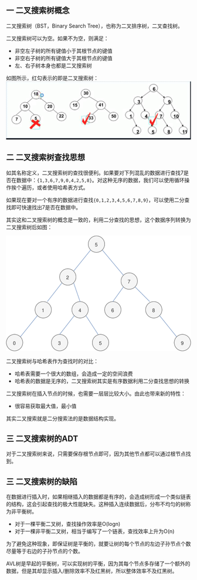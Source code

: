 ## 一 二叉搜索树概念

二叉搜索树（BST，Binary Search Tree），也称为二叉排序树，二叉查找树。  

二叉搜索树可以为空。如果不为空，则满足：
- 非空左子树的所有键值小于其根节点的键值
- 非空右子树的所有键值大于其根节点的键值
- 左、右子树本身也都是二叉搜索树

如图所示，红勾表示的即是二叉搜索树：  
![](../images/structure/bstree-01.png)  

## 二 二叉搜索树查找思想

如其名称定义，二叉搜索树的查找很便利。如果要对下列混乱的数据进行查找7是否在数据中：`{1,3,6,7,9,0,4,2,5,8}`。对这种无序的数据，我们可以使用循环操作挨个遍历，或者使用哈希表方式。  

如果现在要对一个有序的数据进行查找`{0,1,2,3,4,5,6,7,8,9}`，可以使用二分查找即可快速找出7是否在数据中。  

其实这和二叉搜索树的概念是一致的，利用二分查找的思想，这个数据序列转换为二叉搜索树后如图：  

![](../images/structure/bstree-02.svg)  

二叉搜索树与哈希表作为查找时的对比：
- 哈希表需要一个很大的数组，会造成一定的空间浪费
- 哈希表的数据是无序的，二叉搜索树其实是有序数据利用二分查找思想的转换

二叉搜索树在插入节点的时候，也需要一层层比较大小。由此也带来新的特性：
- 很容易获取最大值，最小值

其实二叉搜索就是二分搜索法的是数据结构实现。

## 三 二叉搜索树的ADT

对于二叉搜索树来说，只需要保存根节点即可，因为其他节点都可以通过根节点找到。

## 三 二叉搜索树的缺陷

在数据进行插入时，如果相继插入的数据都是有序的，会造成树形成一个类似链表的结构，这会引起查找的极大性能缺失。这种插入连续数据后，分布不均匀的树称为非平衡树。
- 对于一棵平衡二叉树，查找操作效率是O(logn)
- 对于一棵非平衡二叉树，相当于编写了一个链表，查找效率上升为O(n)

为了避免这种现象，即保证树是平衡的，就要让树的每个节点的左边子孙节点个数尽量等于右边的子孙节点的个数。  

AVL树是早起的平衡树，可以实现树的平衡，因为其每个节点多存储了一个额外的数据，但是其却显示插入/删除效率不及红黑树，所以整体效率不及红黑树。  